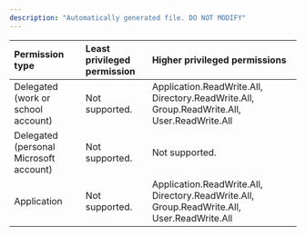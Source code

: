 ```yaml
---
description: "Automatically generated file. DO NOT MODIFY"
---
```


|Permission type|Least privileged permission|Higher privileged permissions|
|:---|:---|:---|
|Delegated (work or school account)|Not supported.|Application.ReadWrite.All, Directory.ReadWrite.All, Group.ReadWrite.All, User.ReadWrite.All|
|Delegated (personal Microsoft account)|Not supported.|Not supported.|
|Application|Not supported.|Application.ReadWrite.All, Directory.ReadWrite.All, Group.ReadWrite.All, User.ReadWrite.All|

